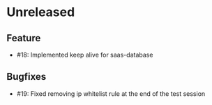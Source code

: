# Unreleased

## Feature

* #18: Implemented keep alive for saas-database

## Bugfixes

* #19: Fixed removing ip whitelist rule at the end of the test session

